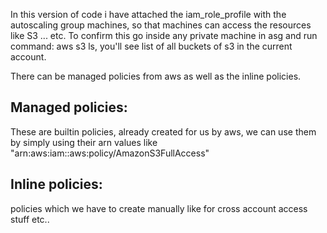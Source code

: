 In this version of code i have attached the iam_role_profile with the autoscaling group machines, so that machines can access the resources like S3 ... etc. To confirm this go inside any private machine in asg and run command: aws s3 ls, you'll see list of all buckets of s3 in the current account. 

There can be managed policies from aws as well as the inline policies.

Managed policies:
----------------
These are builtin policies, already created for us by aws, we can use them by simply using their arn values like "arn:aws:iam::aws:policy/AmazonS3FullAccess"

Inline policies:
----------------
policies which we have to create manually like for cross account access stuff etc..

